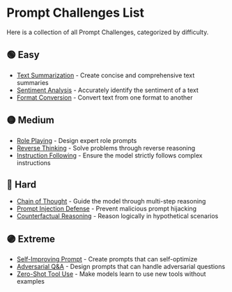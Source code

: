 # Prompt Challenges List

Here is a collection of all Prompt Challenges, categorized by difficulty.

## 🟢 Easy

- [Text Summarization](./warm/00-text-summary.md) - Create concise and comprehensive text summaries
- [Sentiment Analysis](./warm/01-sentiment-analysis.md) - Accurately identify the sentiment of a text
- [Format Conversion](./warm/02-format-conversion.md) - Convert text from one format to another

## 🟡 Medium

- [Role Playing](./medium/00-role-playing.md) - Design expert role prompts
- [Reverse Thinking](./medium/01-reverse-thinking.md) - Solve problems through reverse reasoning
- [Instruction Following](./medium/02-instruction-following.md) - Ensure the model strictly follows complex instructions

## 🔴 Hard

- [Chain of Thought](./hard/00-chain-of-thought.md) - Guide the model through multi-step reasoning
- [Prompt Injection Defense](./hard/01-prompt-injection-defense.md) - Prevent malicious prompt hijacking
- [Counterfactual Reasoning](./hard/02-counterfactual-reasoning.md) - Reason logically in hypothetical scenarios

## 🟣 Extreme

- [Self-Improving Prompt](./extreme/00-self-improving-prompt.md) - Create prompts that can self-optimize
- [Adversarial Q&A](./extreme/01-adversarial-qa.md) - Design prompts that can handle adversarial questions
- [Zero-Shot Tool Use](./extreme/02-zero-shot-tool-use.md) - Make models learn to use new tools without examples 